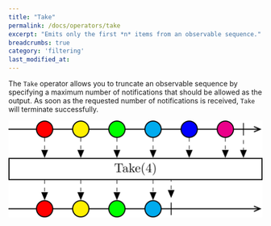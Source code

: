 ```yaml
---
title: "Take"
permalink: /docs/operators/take
excerpt: "Emits only the first *n* items from an observable sequence."
breadcrumbs: true
category: 'filtering'
last_modified_at: 
---
```


The `Take` operator allows you to truncate an observable sequence by specifying a maximum number of notifications that should be allowed as the output. As soon as the requested number of notifications is received, `Take` will terminate successfully.

![Take operator](/assets/images/take.svg)
